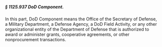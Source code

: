 ##### § 1125.937 DoD Component. #####

In this part, DoD Component means the Office of the Secretary of Defense, a Military Department, a Defense Agency, a DoD Field Activity, or any other organizational entity of the Department of Defense that is authorized to award or administer grants, cooperative agreements, or other nonprocurement transactions.